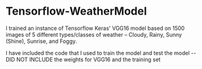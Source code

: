 # Tensorflow-WeatherModel

I trained an instance of Tensorflow Keras' VGG16 model based on 1500 images of 5 different types/classes of weather – Cloudy, Rainy, Sunny (Shine), Sunrise, and Foggy.

I have included the code that I used to train the model and test the model -- DID NOT INCLUDE the weights for VGG16 and the training set
